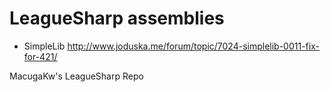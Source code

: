 LeagueSharp assemblies
===========

- SimpleLib http://www.joduska.me/forum/topic/7024-simplelib-0011-fix-for-421/

MacugaKw's LeagueSharp Repo
